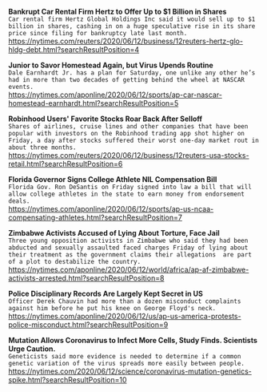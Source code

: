 **Bankrupt Car Rental Firm Hertz to Offer Up to $1 Billion in Shares**\
`Car rental firm Hertz Global Holdings Inc said it would sell up to $1 billion in shares, cashing in on a huge speculative rise in its share price since filing for bankruptcy late last month.`\
https://nytimes.com/reuters/2020/06/12/business/12reuters-hertz-glo-hldg-debt.html?searchResultPosition=4

**Junior to Savor Homestead Again, but Virus Upends Routine**\
`Dale Earnhardt Jr. has a plan for Saturday, one unlike any other he’s had in more than two decades of getting behind the wheel at NASCAR events.`\
https://nytimes.com/aponline/2020/06/12/sports/ap-car-nascar-homestead-earnhardt.html?searchResultPosition=5

**Robinhood Users' Favorite Stocks Roar Back After Selloff**\
`Shares of airlines, cruise lines and other companies that have been popular with investors on the Robinhood trading app shot higher on Friday, a day after stocks suffered their worst one-day market rout in about three months.     `\
https://nytimes.com/reuters/2020/06/12/business/12reuters-usa-stocks-retail.html?searchResultPosition=6

**Florida Governor Signs College Athlete NIL Compensation Bill**\
`Florida Gov. Ron DeSantis on Friday signed into law a bill that will allow college athletes in the state to earn money from endorsement deals. `\
https://nytimes.com/aponline/2020/06/12/sports/ap-us-ncaa-compensating-athletes.html?searchResultPosition=7

**Zimbabwe Activists Accused of Lying About Torture, Face Jail**\
`Three young opposition activists in Zimbabwe who said they had been abducted and sexually assaulted faced charges Friday of lying about their treatment as the government claims their allegations  are part of a plot to destabilize the country.`\
https://nytimes.com/aponline/2020/06/12/world/africa/ap-af-zimbabwe-activists-arrested.html?searchResultPosition=8

**Police Disciplinary Records Are Largely Kept Secret in US**\
`Officer Derek Chauvin had more than a dozen misconduct complaints against him before he put his knee on George Floyd's neck.`\
https://nytimes.com/aponline/2020/06/12/us/ap-us-america-protests-police-misconduct.html?searchResultPosition=9

**Mutation Allows Coronavirus to Infect More Cells, Study Finds. Scientists Urge Caution.**\
`Geneticists said more evidence is needed to determine if a common genetic variation of the virus spreads more easily between people.`\
https://nytimes.com/2020/06/12/science/coronavirus-mutation-genetics-spike.html?searchResultPosition=10

